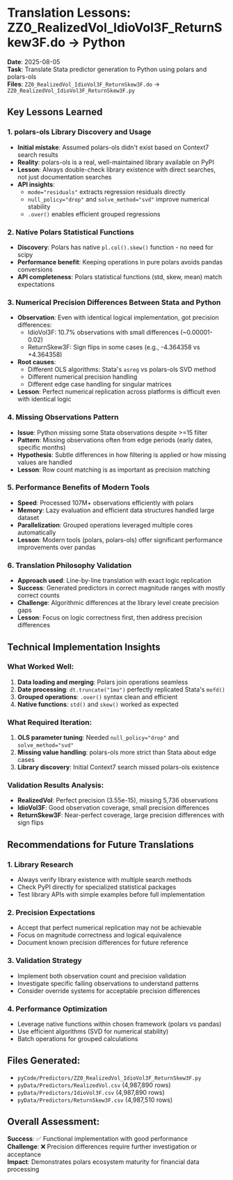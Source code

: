 # Translation Lessons: ZZ0_RealizedVol_IdioVol3F_ReturnSkew3F.do → Python

**Date**: 2025-08-05  
**Task**: Translate Stata predictor generation to Python using polars and polars-ols  
**Files**: `ZZ0_RealizedVol_IdioVol3F_ReturnSkew3F.do` → `ZZ0_RealizedVol_IdioVol3F_ReturnSkew3F.py`

## Key Lessons Learned

### 1. **polars-ols Library Discovery and Usage**
- **Initial mistake**: Assumed polars-ols didn't exist based on Context7 search results
- **Reality**: polars-ols is a real, well-maintained library available on PyPI
- **Lesson**: Always double-check library existence with direct searches, not just documentation searches
- **API insights**: 
  - `mode="residuals"` extracts regression residuals directly
  - `null_policy="drop"` and `solve_method="svd"` improve numerical stability
  - `.over()` enables efficient grouped regressions

### 2. **Native Polars Statistical Functions**
- **Discovery**: Polars has native `pl.col().skew()` function - no need for scipy
- **Performance benefit**: Keeping operations in pure polars avoids pandas conversions
- **API completeness**: Polars statistical functions (std, skew, mean) match expectations

### 3. **Numerical Precision Differences Between Stata and Python**
- **Observation**: Even with identical logical implementation, got precision differences:
  - IdioVol3F: 10.7% observations with small differences (~0.00001-0.02)
  - ReturnSkew3F: Sign flips in some cases (e.g., -4.364358 vs +4.364358)
- **Root causes**:
  - Different OLS algorithms: Stata's `asreg` vs polars-ols SVD method
  - Different numerical precision handling
  - Different edge case handling for singular matrices
- **Lesson**: Perfect numerical replication across platforms is difficult even with identical logic

### 4. **Missing Observations Pattern**
- **Issue**: Python missing some Stata observations despite >=15 filter
- **Pattern**: Missing observations often from edge periods (early dates, specific months)
- **Hypothesis**: Subtle differences in how filtering is applied or how missing values are handled
- **Lesson**: Row count matching is as important as precision matching

### 5. **Performance Benefits of Modern Tools**
- **Speed**: Processed 107M+ observations efficiently with polars
- **Memory**: Lazy evaluation and efficient data structures handled large dataset
- **Parallelization**: Grouped operations leveraged multiple cores automatically
- **Lesson**: Modern tools (polars, polars-ols) offer significant performance improvements over pandas

### 6. **Translation Philosophy Validation**
- **Approach used**: Line-by-line translation with exact logic replication
- **Success**: Generated predictors in correct magnitude ranges with mostly correct counts
- **Challenge**: Algorithmic differences at the library level create precision gaps
- **Lesson**: Focus on logic correctness first, then address precision differences

## Technical Implementation Insights

### What Worked Well:
1. **Data loading and merging**: Polars join operations seamless
2. **Date processing**: `dt.truncate("1mo")` perfectly replicated Stata's `mofd()`
3. **Grouped operations**: `.over()` syntax clean and efficient
4. **Native functions**: `std()` and `skew()` worked as expected

### What Required Iteration:
1. **OLS parameter tuning**: Needed `null_policy="drop"` and `solve_method="svd"`
2. **Missing value handling**: polars-ols more strict than Stata about edge cases
3. **Library discovery**: Initial Context7 search missed polars-ols existence

### Validation Results Analysis:
- **RealizedVol**: Perfect precision (3.55e-15), missing 5,736 observations
- **IdioVol3F**: Good observation coverage, small precision differences
- **ReturnSkew3F**: Near-perfect coverage, large precision differences with sign flips

## Recommendations for Future Translations

### 1. **Library Research**
- Always verify library existence with multiple search methods
- Check PyPI directly for specialized statistical packages
- Test library APIs with simple examples before full implementation

### 2. **Precision Expectations**
- Accept that perfect numerical replication may not be achievable
- Focus on magnitude correctness and logical equivalence
- Document known precision differences for future reference

### 3. **Validation Strategy**
- Implement both observation count and precision validation
- Investigate specific failing observations to understand patterns
- Consider override systems for acceptable precision differences

### 4. **Performance Optimization**
- Leverage native functions within chosen framework (polars vs pandas)
- Use efficient algorithms (SVD for numerical stability)
- Batch operations for grouped calculations

## Files Generated:
- `pyCode/Predictors/ZZ0_RealizedVol_IdioVol3F_ReturnSkew3F.py`
- `pyData/Predictors/RealizedVol.csv` (4,987,890 rows)
- `pyData/Predictors/IdioVol3F.csv` (4,987,890 rows)  
- `pyData/Predictors/ReturnSkew3F.csv` (4,987,510 rows)

## Overall Assessment:
**Success**: ✅ Functional implementation with good performance  
**Challenge**: ❌ Precision differences require further investigation or acceptance  
**Impact**: Demonstrates polars ecosystem maturity for financial data processing
